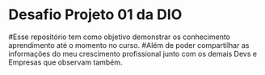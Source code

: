 # Desafio Projeto 01 da DIO
#Esse repositório tem como objetivo demonstrar os conhecimento aprendimento até o momento no curso.
#Além de poder compartilhar as informações do meu crescimento profissional junto com os demais Devs e 
Empresas que observam também.
